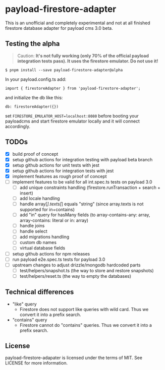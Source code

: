 # payload-firestore-adapter

This is an unofficial and completely experimental and not at all finished firestore database adapter for payload cms 3.0 beta.

## Testing the alpha

> Caution: **It's not fully working (only 70% of the official payload integration tests pass). It uses the firestore emulator. Do not use it!**

```console
$ pnpm install --save payload-firestore-adapter@alpha
```

In your payload.config.ts add:

```
import { firestoreAdapter } from 'payload-firestore-adapter';
```

and initialize the db like this:

```
db: firestoreAdapter({})
```

set `FIRESTORE_EMULATOR_HOST=localhost:8080` before booting your payloadcms and start firestore emulator locally and it will connect accordingly.

## TODOs

- [x] build proof of concept
- [x] setup github actions for integration testing with payload beta branch
- [x] setup github actions for unit tests with jest
- [x] setup github actions for integration tests with jest
- [x] implement features as rough proof of concept
- [ ] implement features to be valid for all int.spec.ts tests on payload 3.0
  - [ ] add unique constraints handling (firestore.runTransaction + search + insert)
  - [ ] add locale handling
  - [ ] handle array[*].texts[*] equals "string" (since array.texts is not supported for in+contains)
  - [ ] add "in" query for hasMany fields (to array-contains-any: array, array-contains: literal or in: array)
  - [ ] handle joins
  - [ ] handle select
  - [ ] add migrations handling
  - [ ] custom db names
  - [ ] virtual database fields
- [ ] setup github actions for npm releases
- [ ] run payload e2e.spec.ts tests for payload 3.0
- [ ] upstream changes to adjust drizzle/mongodb hardcoded parts
  - [ ] test/helpers/snapshot.ts (the way to store and restore snapshots)
  - [ ] test/helpers/reset.ts (the way to empty the databases)

## Technical differences

* "like" query
  * Firestore does not support like queries with wild card. Thus we convert it into a prefix search.
* "contains" query
  * Firestore cannot do "contains" queries. Thus we convert it into a prefix search.

## License

payload-firestore-adapater is licensed under the terms of MIT. See LICENSE for more information.
